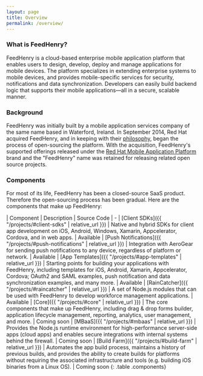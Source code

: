 ```yaml
---
layout: page
title: Overview
permalink: /overview/
---
```


### What is FeedHenry?

FeedHenry is a cloud-based enterprise mobile application platform that enables
users to design, develop, deploy and manage applications for mobile devices. The
platform specializes in extending enterprise systems to mobile devices, and
provides mobile-specific services for security, notifications and data
synchronization. Developers can easily build backend logic that supports their
mobile applications—all in a secure, scalable manner.  

### Background

FeedHenry was initially built by a mobile application services company of the
same name based in Waterford, Ireland. In September 2014, Red Hat acquired
FeedHenry, and in keeping with their [philosophy](http://community.redhat.com/software/),
began the process of open-sourcing the platform. With the acquisition,
FeedHenry's supported offerings released under the
[Red Hat Mobile Application Platform](https://www.redhat.com/en/technologies/mobile/application-platform)
brand and the "FeedHenry" name was retained for releasing related open source
projects.

### Components

For most of its life, FeedHenry has been a closed-source SaaS product. Therefore
the open-sourcing process has been gradual. Here are the components that make up
FeedHenry:

| Component | Description | Source Code
| -
| [Client SDKs]({{ "/projects/#client-sdks" | relative_url }}) | Native and hybrid SDKs for client app development on iOS, Android, Windows, Xamarin, Appcelerator, Cordova, and in web apps. | <span class="tag tag-success">Available</span>
| [Push Notifications]({{ "/projects/#push-notifications" | relative_url }}) | Integration with AeroGear for sending push notifications to any device, regardless of platform or network. | <span class="tag tag-success">Available</span>
| [App Templates]({{ "/projects/#app-templates" | relative_url }}) | Starting points for building your applications with FeedHenry, including templates for iOS, Android, Xamarin, Appcelerator, Cordova; OAuth2 and SAML examples, push notification and data synchronization examples, and many more. | <span class="tag tag-success">Available</span>
| [RainCatcher]({{ "/projects/#raincatcher" | relative_url }}) | A set of Node.js modules that can be used with FeedHenry to develop workforce management applications. | <span class="tag tag-success">Available</span>
| [Core]({{ "/projects/#core" | relative_url }}) | The core components that make up FeedHenry, including drag & drop forms builder, application lifecycle management, reporting, analytics, user management, and more. | <span class="tag tag-info">Coming soon</span>
| [MBaaS]({{ "/projects/#mbaas" | relative_url }}) | Provides the Node.js runtime environment for high-performance server-side apps (cloud apps) and enables secure integrations with internal systems behind the firewall. | <span class="tag tag-info">Coming soon</span>
| [Build Farm]({{ "/projects/#build-farm" | relative_url }}) | Automates the app build process, maintains a history of previous builds, and provides the ability to create builds for platforms without requiring the associated infrastructure and tools (e.g. building iOS binaries from a Linux OS). | <span class="tag tag-info">Coming soon</span>
{: .table .components}
